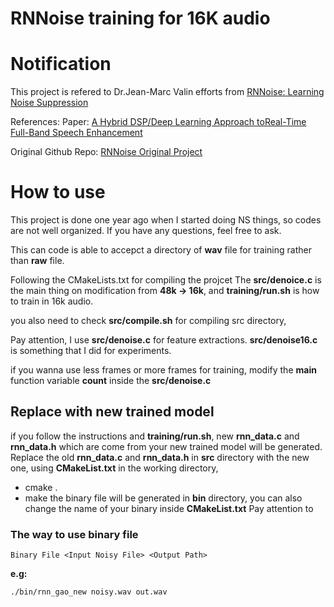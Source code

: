 
RNNoise training for 16K audio
==============================


Notification
============
This project is refered to Dr.Jean-Marc Valin efforts from [RNNoise: Learning Noise Suppression](https://people.xiph.org/~jm/demo/rnnoise/)

References:
Paper: [A Hybrid DSP/Deep Learning Approach toReal-Time Full-Band Speech Enhancement](https://jmvalin.ca/papers/rnnoise_mmsp2018.pdf)  

Original Github Repo: [RNNoise Original Project](https://github.com/xiph/rnnoise)


How to use
==========
This project is done one year ago when I started doing NS things, so codes are not well organized. If you have any questions, feel free to ask.

This can code is able to accepct a directory of __wav__ file for training rather than __raw__ file.

Following the CMakeLists.txt for compiling the projcet
The __src/denoice.c__ is the main thing on modification from __48k -> 16k__, and __training/run.sh__ is how to train in 16k audio. 

you also need to check __src/compile.sh__ for compiling src directory,

Pay attention, I use __src/denoise.c__ for feature extractions. __src/denoise16.c__ is something that I did for experiments.

if you wanna use less frames or more frames for training, modify the __main__ function variable __count__ inside the __src/denoise.c__

## Replace with new trained model
if you follow the instructions and __training/run.sh__, new __rnn_data.c__ and __rnn_data.h__ which are come from your new trained model will be generated.
Replace the old __rnn_data.c__ and  __rnn_data.h__ in __src__ directory with the new one, using __CMakeList.txt__ in the working directory,
* cmake .
* make
the binary file will be generated in __bin__ directory, you can also change the name of your binary inside __CMakeList.txt__
Pay attention to 
### The way to use binary file
`
Binary File <Input Noisy File> <Output Path>
`

__e.g:__ 

`
./bin/rnn_gao_new noisy.wav out.wav
`
